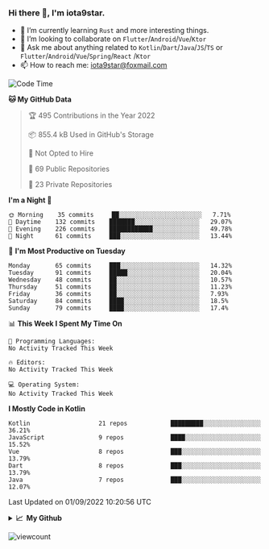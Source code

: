 ### Hi there 👋, I'm iota9star.

- 🌱 I’m currently learning `Rust` and more interesting things.
- 👯 I’m looking to collaborate on `Flutter`/`Android`/`Vue`/`Ktor`
- 💬 Ask me about anything related to `Kotlin`/`Dart`/`Java`/`JS`/`TS` or `Flutter`/`Android`/`Vue`/`Spring`/`React`
  /`Ktor`
- 📫 How to reach me: [iota9star@foxmail.com](iota9star@foxmail.com)



<!--START_SECTION:waka-->
![Code Time](http://img.shields.io/badge/Code%20Time-3%2C090%20hrs%2054%20mins-blue)

**🐱 My GitHub Data** 

> 🏆 495 Contributions in the Year 2022
 > 
> 📦 855.4 kB Used in GitHub's Storage 
 > 
> 🚫 Not Opted to Hire
 > 
> 📜 69 Public Repositories 
 > 
> 🔑 23 Private Repositories  
 > 
**I'm a Night 🦉** 

```text
🌞 Morning    35 commits     ██░░░░░░░░░░░░░░░░░░░░░░░   7.71% 
🌆 Daytime    132 commits    ███████░░░░░░░░░░░░░░░░░░   29.07% 
🌃 Evening    226 commits    ████████████░░░░░░░░░░░░░   49.78% 
🌙 Night      61 commits     ███░░░░░░░░░░░░░░░░░░░░░░   13.44%

```
📅 **I'm Most Productive on Tuesday** 

```text
Monday       65 commits     ███░░░░░░░░░░░░░░░░░░░░░░   14.32% 
Tuesday      91 commits     █████░░░░░░░░░░░░░░░░░░░░   20.04% 
Wednesday    48 commits     ██░░░░░░░░░░░░░░░░░░░░░░░   10.57% 
Thursday     51 commits     ██░░░░░░░░░░░░░░░░░░░░░░░   11.23% 
Friday       36 commits     ██░░░░░░░░░░░░░░░░░░░░░░░   7.93% 
Saturday     84 commits     ████░░░░░░░░░░░░░░░░░░░░░   18.5% 
Sunday       79 commits     ████░░░░░░░░░░░░░░░░░░░░░   17.4%

```


📊 **This Week I Spent My Time On** 

```text
💬 Programming Languages: 
No Activity Tracked This Week

🔥 Editors: 
No Activity Tracked This Week

💻 Operating System: 
No Activity Tracked This Week

```

**I Mostly Code in Kotlin** 

```text
Kotlin                   21 repos            █████████░░░░░░░░░░░░░░░░   36.21% 
JavaScript               9 repos             ████░░░░░░░░░░░░░░░░░░░░░   15.52% 
Vue                      8 repos             ███░░░░░░░░░░░░░░░░░░░░░░   13.79% 
Dart                     8 repos             ███░░░░░░░░░░░░░░░░░░░░░░   13.79% 
Java                     7 repos             ███░░░░░░░░░░░░░░░░░░░░░░   12.07%

```



 Last Updated on 01/09/2022 10:20:56 UTC
<!--END_SECTION:waka-->

<details>
  <summary><b>📈&nbsp;&nbsp;My Github</b></summary>
  <br>
  <img src='https://github-profile-trophy.vercel.app/?username=iota9star'>
  <img src='https://bad-apple-github-readme.vercel.app/api?show_bg=1&username=iota9star&hide_title=true'>
  <img src='http://cr-skills-chart-widget.azurewebsites.net/api/api?username=iota9star'>
</details>


![viewcount](https://count.getloli.com/get/@iota9star?theme=rule34)
